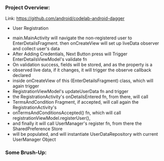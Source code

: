 ### Project Overview:
Link: https://github.com/android/codelab-android-dagger

* User Registration
- main.MainActivity will navigate the non-registered user to EnterDetailsFragment. then onCreateView will set up liveData observer and collect user's data
- After Adding Credentials, Next Button press will Trigger EnterDetailsViewModel's validate fn
- On validation success, fields will be stored, and as the property is a
- observed live data, if it changes, it will trigger the observe callback declared
- inside onCreateView of this (EnterDetailsFragment) class, which will again trigger
- RegistrationViewModel's updateUserData fn and trigger
- the RegistrationActivity's onDetailsEntered fn, from there, will call
- TermsAndCondition Fragment, if accepted, will call again the RegistrationActivity's
- onTermsAndConditionsAccepted() fn, which will call registrationViewModel.registerUser(),
- and finally it will call UserManager's register fn, from there the SharedPreference Store
- will be populated, and will instantiate UserDataRepository with current UserManager Object

### Some Brush-Up:

